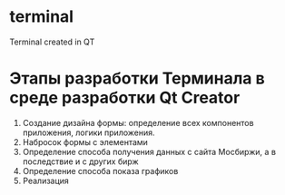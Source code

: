 # terminal
Terminal created in QT


# Этапы разработки Терминала в среде разработки Qt Creator

1. Создание дизайна формы: определение всех компонентов приложения, логики приложения.
2. Набросок формы с элементами
3. Определение способа получения данных с сайта Мосбиржи, а в последствие и с других бирж
4. Определение способа показа графиков
5. Реализация 
